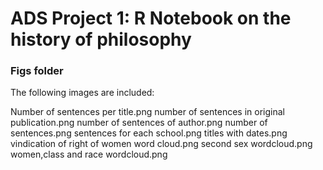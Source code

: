 # ADS Project 1:  R Notebook on the history of philosophy

### Figs folder

The following images are included:

Number of sentences per title.png
number of sentences in original publication.png
number of sentences of author.png
number of sentences.png
sentences for each school.png
titles with dates.png
vindication of right of women word cloud.png
second sex wordcloud.png
women,class and race wordcloud.png

